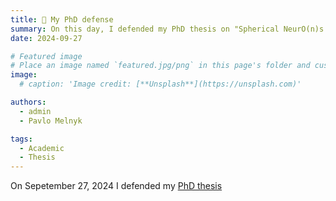 ```yaml
---
title: 🎉 My PhD defense
summary: On this day, I defended my PhD thesis on "Spherical NeurO(n)s for Geometric Deep Learning"!
date: 2024-09-27

# Featured image
# Place an image named `featured.jpg/png` in this page's folder and customize its options here.
image:
  # caption: 'Image credit: [**Unsplash**](https://unsplash.com)'

authors:
  - admin
  - Pavlo Melnyk

tags:
  - Academic
  - Thesis
---
```


On Sepetember 27, 2024 I defended my [PhD thesis](/././phd_thesis/) 

